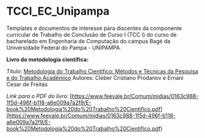 # TCCI_EC_Unipampa
Templates e documentos de interesse para discentes da componente curricular de Trabalho de Conclusão de Curso I (TCC I) do curso de bacharelado em Engenharia de Computação do campus Bagé da Universidade Federal do Pampa - UNIPAMPA.

**Livro de metodologia científica:**

_Título_: [Metodologia do Trabalho Científico: Métodos e Técnicas da Pesquisa e do Trabalho Acadêmico](https://www.feevale.br/institucional/editora-feevale/metodologia-do-trabalho-cientifico---2-edicao) Autores: Cleber Cristiano Prodanov e Ernani Cesar de Freitas

_Link para o PDF do livro_: [https://www.feevale.br/Comum/midias/0163c988-1f5d-496f-b118-a6e009a7a2f9/E-book%20Metodologia%20do%20Trabalho%20Cientifico.pdf](https://www.feevale.br/Comum/midias/0163c988-1f5d-496f-b118-a6e009a7a2f9/E-book%20Metodologia%20do%20Trabalho%20Cientifico.pdf)
